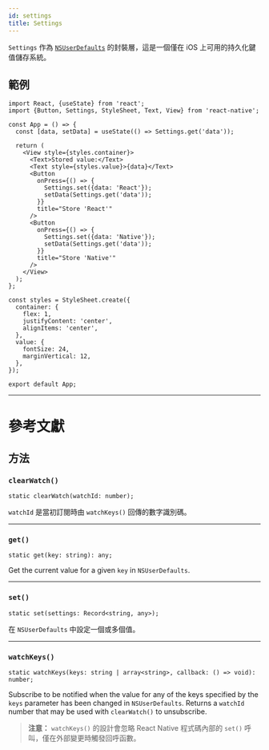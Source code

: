 ```yaml
---
id: settings
title: Settings
---
```


`Settings` 作為 [`NSUserDefaults`](https://developer.apple.com/documentation/foundation/nsuserdefaults) 的封裝層，這是一個僅在 iOS 上可用的持久化鍵值儲存系統。

## 範例

```SnackPlayer name=Settings%20Example&supportedPlatforms=ios
import React, {useState} from 'react';
import {Button, Settings, StyleSheet, Text, View} from 'react-native';

const App = () => {
  const [data, setData] = useState(() => Settings.get('data'));

  return (
    <View style={styles.container}>
      <Text>Stored value:</Text>
      <Text style={styles.value}>{data}</Text>
      <Button
        onPress={() => {
          Settings.set({data: 'React'});
          setData(Settings.get('data'));
        }}
        title="Store 'React'"
      />
      <Button
        onPress={() => {
          Settings.set({data: 'Native'});
          setData(Settings.get('data'));
        }}
        title="Store 'Native'"
      />
    </View>
  );
};

const styles = StyleSheet.create({
  container: {
    flex: 1,
    justifyContent: 'center',
    alignItems: 'center',
  },
  value: {
    fontSize: 24,
    marginVertical: 12,
  },
});

export default App;
```

---

# 參考文獻

## 方法

### `clearWatch()`

```tsx
static clearWatch(watchId: number);
```

`watchId` 是當初訂閱時由 `watchKeys()` 回傳的數字識別碼。

---

### `get()`

```tsx
static get(key: string): any;
```

Get the current value for a given `key` in `NSUserDefaults`.

---

### `set()`

```tsx
static set(settings: Record<string, any>);
```

在 `NSUserDefaults` 中設定一個或多個值。

---

### `watchKeys()`

```tsx
static watchKeys(keys: string | array<string>, callback: () => void): number;
```

Subscribe to be notified when the value for any of the keys specified by the `keys` parameter has been changed in `NSUserDefaults`. Returns a `watchId` number that may be used with `clearWatch()` to unsubscribe.

> **注意：** `watchKeys()` 的設計會忽略 React Native 程式碼內部的 `set()` 呼叫，僅在外部變更時觸發回呼函數。